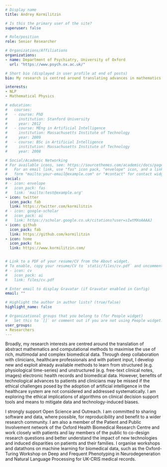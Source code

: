 ```yaml
---
# Display name
title: Andrey Kormilitzin

# Is this the primary user of the site?
superuser: false

# Role/position
role: Senior Researcher

# Organizations/Affiliations
organizations:
- name: Department of Psychiatry, University of Oxford
  url: "https://www.psych.ox.ac.uk/"

# Short bio (displayed in user profile at end of posts)
bio: My research is centred around translating advances in mathematics, statistical machine learning and deep learning to address challenges involved in learning, inference and ethical decision making using complex biomedical and health data. 

interests:
- NLP
- Mathematical Physics

# education:
#   courses:
#   - course: PhD 
#     institution: Stanford University
#     year: 2012
#   - course: MEng in Artificial Intelligence
#     institution: Massachusetts Institute of Technology
#     year: 2009
#   - course: BSc in Artificial Intelligence
#     institution: Massachusetts Institute of Technology
#     year: 2008

# Social/Academic Networking
# For available icons, see: https://sourcethemes.com/academic/docs/page-builder/#icons
#   For an email link, use "fas" icon pack, "envelope" icon, and a link in the
#   form "mailto:your-email@example.com" or "#contact" for contact widget.
social:
# - icon: envelope
#   icon_pack: fas
#   link: 'mailto:test@example.org'
- icon: twitter
  icon_pack: fab
  link: https://twitter.com/kormilitzin
# - icon: google-scholar
#   icon_pack: ai
#   link: https://scholar.google.co.uk/citations?user=sIwtMXoAAAAJ
- icon: github
  icon_pack: fab
  link: https://github.com/kormilitzin
- icon: home
  icon_pack: fas
  link: https://www.kormilitzin.com/


# Link to a PDF of your resume/CV from the About widget.
# To enable, copy your resume/CV to `static/files/cv.pdf` and uncomment the lines below.
# - icon: cv
#   icon_pack: ai
#   link: files/cv.pdf

# Enter email to display Gravatar (if Gravatar enabled in Config)
email: ""

# Highlight the author in author lists? (true/false)
highlight_name: false

# Organizational groups that you belong to (for People widget)
#   Set this to `[]` or comment out if you are not using People widget.
user_groups:
- Researchers
---
```

Broadly, my research interests are centred around the translation of abstract mathematics and computational methods to maximise the use of rich, multimodal and complex biomedical data. Through deep collaboration with clinicians, healthcare professionals and with patient input, I develop new and exploit already available methods to learn from structured (e.g. physiological time-series) and unstructured (e.g. free-text clinical notes, images) electronic health records and biomedical data. However, benefits of technological advances to patients and clinicians may be missed if the ethical challenges posed by the adoption of artificial intelligence in the healthcare system are not considered and addressed systematically. I am exploring the ethical implications of algorithms on clinical decision support tools and means to mitigate data and technology-induced biases.

I strongly support Open Science and Outreach. I am committed to sharing software and data, where possible, for reproducibility and benefit to a wider research community. I am also a member of the Patient and Public Involvement network of the Oxford Health Biomedical Research Centre and work closely with patients and lay members of the public to co-design research questions and better understand the impact of new technologies and induced disparities on patients and their families. I organise workshops and datathons on machine learning for biomedical data, such as the Oxford-Turing Workshop on Deep and Frequent Phenotyping in Neurodegeneration and Natural Language Processing for UK-CRIS medical records.
